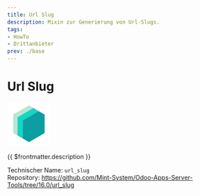 ```yaml
---
title: Url Slug
description: Mixin zur Generierung von Url-Slugs.   
tags:
- HowTo
- Drittanbieter
prev: ./base
---
```

# Url Slug
![icon_oms_box](attachments/icons_odoo_mint_system.png)

{{ $frontmatter.description }}

Technischer Name: `url_slug`\
Repository: <https://github.com/Mint-System/Odoo-Apps-Server-Tools/tree/16.0/url_slug>
